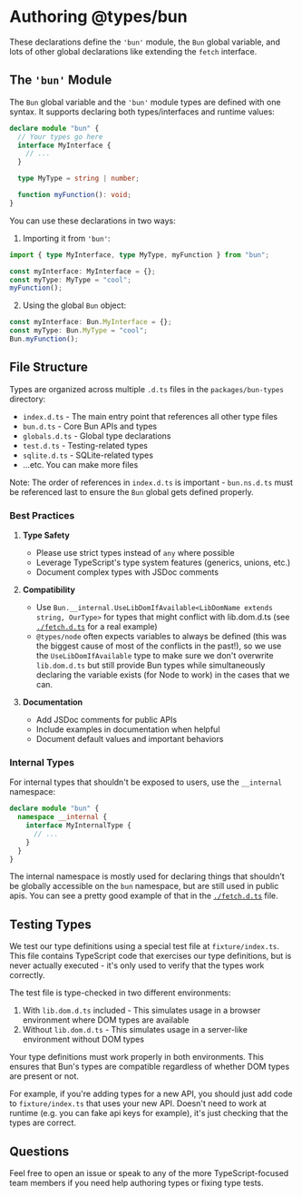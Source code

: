 # Authoring @types/bun

These declarations define the `'bun'` module, the `Bun` global variable, and lots of other global declarations like extending the `fetch` interface.

## The `'bun'` Module

The `Bun` global variable and the `'bun'` module types are defined with one syntax. It supports declaring both types/interfaces and runtime values:

```typescript
declare module "bun" {
  // Your types go here
  interface MyInterface {
    // ...
  }

  type MyType = string | number;

  function myFunction(): void;
}
```

You can use these declarations in two ways:

1. Importing it from `'bun'`:

```typescript
import { type MyInterface, type MyType, myFunction } from "bun";

const myInterface: MyInterface = {};
const myType: MyType = "cool";
myFunction();
```

2. Using the global `Bun` object:

```typescript
const myInterface: Bun.MyInterface = {};
const myType: Bun.MyType = "cool";
Bun.myFunction();
```

## File Structure

Types are organized across multiple `.d.ts` files in the `packages/bun-types` directory:

- `index.d.ts` - The main entry point that references all other type files
- `bun.d.ts` - Core Bun APIs and types
- `globals.d.ts` - Global type declarations
- `test.d.ts` - Testing-related types
- `sqlite.d.ts` - SQLite-related types
- ...etc. You can make more files

Note: The order of references in `index.d.ts` is important - `bun.ns.d.ts` must be referenced last to ensure the `Bun` global gets defined properly.

### Best Practices

1. **Type Safety**

   - Please use strict types instead of `any` where possible
   - Leverage TypeScript's type system features (generics, unions, etc.)
   - Document complex types with JSDoc comments

2. **Compatibility**

   - Use `Bun.__internal.UseLibDomIfAvailable<LibDomName extends string, OurType>` for types that might conflict with lib.dom.d.ts (see [`./fetch.d.ts`](./fetch.d.ts) for a real example)
   - `@types/node` often expects variables to always be defined (this was the biggest cause of most of the conflicts in the past!), so we use the `UseLibDomIfAvailable` type to make sure we don't overwrite `lib.dom.d.ts` but still provide Bun types while simultaneously declaring the variable exists (for Node to work) in the cases that we can.

3. **Documentation**
   - Add JSDoc comments for public APIs
   - Include examples in documentation when helpful
   - Document default values and important behaviors

### Internal Types

For internal types that shouldn't be exposed to users, use the `__internal` namespace:

```typescript
declare module "bun" {
  namespace __internal {
    interface MyInternalType {
      // ...
    }
  }
}
```

The internal namespace is mostly used for declaring things that shouldn't be globally accessible on the `bun` namespace, but are still used in public apis. You can see a pretty good example of that in the [`./fetch.d.ts`](./fetch.d.ts) file.

## Testing Types

We test our type definitions using a special test file at `fixture/index.ts`. This file contains TypeScript code that exercises our type definitions, but is never actually executed - it's only used to verify that the types work correctly.

The test file is type-checked in two different environments:

1. With `lib.dom.d.ts` included - This simulates usage in a browser environment where DOM types are available
2. Without `lib.dom.d.ts` - This simulates usage in a server-like environment without DOM types

Your type definitions must work properly in both environments. This ensures that Bun's types are compatible regardless of whether DOM types are present or not.

For example, if you're adding types for a new API, you should just add code to `fixture/index.ts` that uses your new API. Doesn't need to work at runtime (e.g. you can fake api keys for example), it's just checking that the types are correct.

## Questions

Feel free to open an issue or speak to any of the more TypeScript-focused team members if you need help authoring types or fixing type tests.
